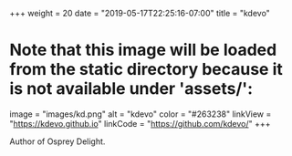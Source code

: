 +++
weight = 20
date = "2019-05-17T22:25:16-07:00"
title = "kdevo"
# Note that this image will be loaded from the static directory because it is not available under 'assets/':
image = "images/kd.png"
alt = "kdevo"
color = "#263238"
linkView = "https://kdevo.github.io"
linkCode = "https://github.com/kdevo/"
+++

Author of Osprey Delight.